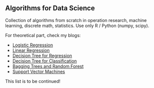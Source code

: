 ## Algorithms for Data Science
Collection of algorithms from scratch in operation research, machine learning, discrete math, statistics. Use only R / Python (numpy, scipy).

For theoretical part, check my blogs: 

- [Logistic Regression](https://bangdasun.github.io/2017/08/26/ml-overview-logistic-regression/)
- [Linear Regression](https://bangdasun.github.io/2017/08/27/ml-overview-linear-regression/)
- [Decision Tree for Regression](https://bangdasun.github.io/2017/09/03/ml-overview-regression-tree/)
- [Decision Tree for Classification](https://bangdasun.github.io/2017/09/16/ml-overview-classification-tree/)
- [Bagging Trees and Random Forest](https://bangdasun.github.io/2017/09/24/ml-overview-bagging-randomforests/)
- [Support Vector Machines](https://bangdasun.github.io/2017/10/21/ml-overview-support-vector-machines/)

This list is to be continued!

